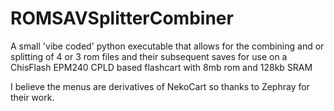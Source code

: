 # ROMSAVSplitterCombiner
A small 'vibe coded' python executable that allows for the combining and or splitting of 4 or 3 rom files and their subsequent saves for use on a ChisFlash EPM240 CPLD based flashcart with 8mb rom and 128kb SRAM

I believe the menus are derivatives of NekoCart so thanks to Zephray for their work.
